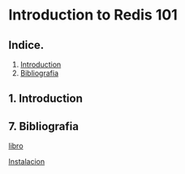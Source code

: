 # Introduction to Redis 101

## Indice.

1. [Introduction](#1.-introduction)
7. [Bibliografia](#7.-bibliografia)

## 1. Introduction

## 7. Bibliografia

[libro](https://redis.io/ebook/part-2-core-concepts/chapter-6-application-components-in-redis/6-3-counting-semaphores/6-3-2-fair-semaphores/)

[Instalacion](https://university.redis.com/courses/course-v1:redislabs+RU101+2024_03/87213b48e884438e8b0569ce670c35e2/)